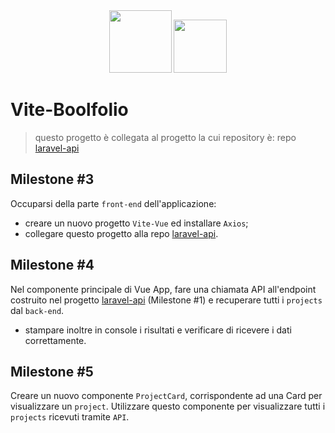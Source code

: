<div align="center"><a href="https://vitejs.dev/" target="_blank"><img src="https://vitejs.dev/logo-with-shadow.png" width="100"></a>
<a href="https://vuejs.org/" target="_blank"><img src="https://upload.wikimedia.org/wikipedia/commons/9/95/Vue.js_Logo_2.svg" width="85"></a></div>

# Vite-Boolfolio
> questo progetto è collegata al progetto la cui repository è: repo <a href="https://github.com/raffaele-catalano/laravel-api" target="_blank">laravel-api</a>

## Milestone #3
Occuparsi della parte `front-end` dell'applicazione:
- creare un nuovo progetto `Vite-Vue` ed installare `Axios`;
- collegare questo progetto alla repo <a href="https://github.com/raffaele-catalano/laravel-api" target="_blank">laravel-api</a>.

## Milestone #4
Nel componente principale di Vue App, fare una chiamata API all'endpoint costruito nel progetto <a href="https://github.com/raffaele-catalano/laravel-api" target="_blank">laravel-api</a> (Milestone #1) e recuperare tutti i `projects` dal `back-end`.
- stampare inoltre in console i risultati e verificare di ricevere i dati correttamente.

## Milestone #5
Creare un nuovo componente `ProjectCard`, corrispondente ad una Card per visualizzare un `project`. Utilizzare questo componente per visualizzare tutti i `projects` ricevuti tramite `API`.